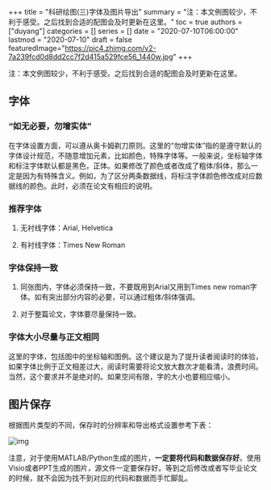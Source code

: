 +++
title = "科研绘图(三)字体及图片导出"
summary = "注：本文例图较少，不利于感受。之后找到合适的配图会及时更新在这里。"
toc = true
authors = ["duyang"]
categories = []
series = []
date = "2020-07-10T06:00:00"
lastmod = "2020-07-10"
draft = false
featuredImage="https://pic4.zhimg.com/v2-7a239fcd0d8dd2cc7f2d415a529fce56_1440w.jpg"
+++

注：本文例图较少，不利于感受。之后找到合适的配图会及时更新在这里。

## 字体

### “如无必要，勿增实体”

在字体设置方面，可以遵从奥卡姆剃刀原则。这里的“勿增实体”指的是遵守默认的字体设计规范，不随意增加元素，比如颜色，特殊字体等。一般来说，坐标轴字体和标注字体默认都是黑色，正体。如果修改了颜色或者改成了粗体/斜体，那么一定是因为有特殊含义。例如，为了区分两条数据线，将标注字体颜色修改成对应数据线的颜色。此时，必须在论文有相应的说明。

### 推荐字体

1. 无衬线字体：Arial, Helvetica

2. 有衬线字体：Times New Roman

### 字体保持一致

1. 同张图内，字体必须保持一致，不要既用到Arial又用到Times new roman字体。如有突出部分内容的必要，可以通过粗体/斜体强调。

2. 对于整篇论文，字体要尽量保持一致。

### 字体大小尽量与正文相同

这里的字体，包括图中的坐标轴和图例。这个建议是为了提升读者阅读时的体验，如果字体比例于正文相差过大，阅读时需要将论文放大数次才能看清，浪费时间。当然，这个要求并不是绝对的。如果空间有限，字的大小也要相应缩小。

## 图片保存

根据图片类型的不同，保存时的分辨率和导出格式设置参考下表：

![img](https://pic1.zhimg.com/80/v2-42c42f2cba9c80831736dcd37b5e7f88_720w.jpg)

注意，对于使用MATLAB/Python生成的图片，**一定要将代码和数据保存好**。使用Visio或者PPT生成的图片，源文件一定要保存好。等到之后修改或者写毕业论文的时候，就不会因为找不到对应的代码和数据而手忙脚乱。

